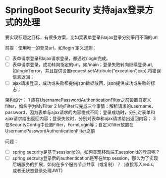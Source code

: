 
# SpringBoot Security 支持ajax登录方式的处理

要实现标题之目标，有很多方案，比如奖表单登录和ajax登录分别采用不同的url

前提：使用唯一的登录url，如/login
定义规则：
- [ ] 表单请求登录和ajax请求登录，都通过/login完成。
- [ ] 表单请求登录，成功转向指定的url，如/main；登录失败转向继续登录url,如/login?error，并且提供设置request.setAttribute(“exception”,exp),将错误信息返回；
- [ ] ajax请求登录，成功或失败都提供json数据放回，json提供成功或失败的标志；

架构设计：
1 应在UsernamePasswordAuthenticationFilter之前设置自定义filter，如名字为MyFilter
2 MyFilter应完成三个事情：解析请求的username、password，因为表单与ajax请求的内容格式不同；登录成功时，分别对表单和ajax请求给出返回内容；登录失败时，分别对表单和ajax请求给出返回内容；
3 在SecurityConfig中设置Filter，FormLogin等；自定义filter放置在UsernamePasswordAuthenticationFilter之前

问题：
- [ ] spring security是基于sessionid的，如何实现移动端无sessionid的登录呢？
- [ ] spring secruity登录后的authentication是写在http session，那么为了实现后端服务的扩展，如何在多个服务节点共享（或复制）？（直接写入redis，或者无状态登录处理JWT)
